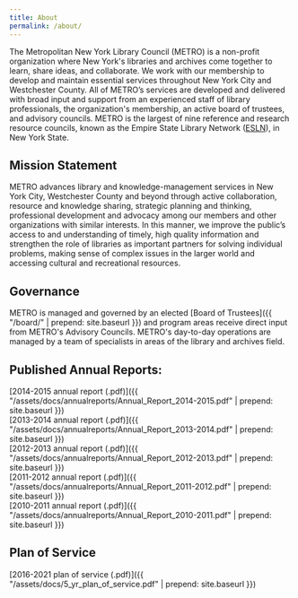 ```yaml
---
title: About
permalink: /about/
---
```


The Metropolitan New York Library Council (METRO) is a non-profit organization where New York's libraries and archives come together to learn, share ideas, and collaborate. We work with our membership to develop and maintain essential services throughout New York City and Westchester County. All of METRO’s services are developed and delivered with broad input and support from an experienced staff of library professionals, the organization's membership, an active board of trustees, and advisory councils.  METRO is the largest of nine reference and research resource councils, known as the Empire State Library Network ([ESLN](http://www.esln.org)), in New York State.

## Mission Statement

METRO advances library and knowledge-management services in New York City, Westchester County and beyond through active collaboration, resource and knowledge sharing, strategic planning and thinking, professional development and advocacy among our members and other organizations with similar interests. In this manner, we improve the public’s access to and understanding of timely, high quality information and strengthen the role of libraries as important partners for solving individual problems, making sense of complex issues in the larger world and accessing cultural and recreational resources.

## Governance

METRO is managed and governed by an elected [Board of Trustees]({{ "/board/" | prepend: site.baseurl }}) and program areas receive direct input from METRO's Advisory Councils. METRO's day-to-day operations are managed by a team of specialists in areas of the library and archives field.

## Published Annual Reports:
[2014-2015 annual report (.pdf)]({{ "/assets/docs/annualreports/Annual_Report_2014-2015.pdf" | prepend: site.baseurl }})  
[2013-2014 annual report (.pdf)]({{ "/assets/docs/annualreports/Annual_Report_2013-2014.pdf" | prepend: site.baseurl }})  
[2012-2013 annual report (.pdf)]({{ "/assets/docs/annualreports/Annual_Report_2012-2013.pdf" | prepend: site.baseurl }})  
[2011-2012 annual report (.pdf)]({{ "/assets/docs/annualreports/Annual_Report_2011-2012.pdf" | prepend: site.baseurl }})  
[2010-2011 annual report (.pdf)]({{ "/assets/docs/annualreports/Annual_Report_2010-2011.pdf" | prepend: site.baseurl }})  

## Plan of Service
[2016-2021 plan of service (.pdf)]({{ "/assets/docs/5_yr_plan_of_service.pdf" | prepend: site.baseurl }})
